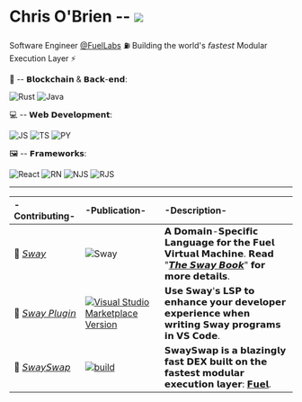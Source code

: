 # Chris O'Brien -- ![](https://www.codewars.com/users/eureka-cpu/badges/small)

Software Engineer [@FuelLabs](https://github.com/FuelLabs) ⛽ Building the world's 𝘧𝘢𝘴𝘵𝘦𝘴𝘵 Modular Execution Layer ⚡

🔗 -- 𝗕𝗹𝗼𝗰𝗸𝗰𝗵𝗮𝗶𝗻 & 𝗕𝗮𝗰𝗸-𝗲𝗻𝗱:

![Rust](https://img.shields.io/badge/Rust-white?style=for-the-badge&logo=rust&logoColor=red) ![Java](https://img.shields.io/badge/Java-ED9B00?style=for-the-badge&logo=java&logoColor=004000)

💻 -- 𝗪𝗲𝗯 𝗗𝗲𝘃𝗲𝗹𝗼𝗽𝗺𝗲𝗻𝘁:

![JS](https://img.shields.io/badge/JavaScript-EEFF80?style=for-the-badge&logo=javascript&logoColor=004000) ![TS](https://img.shields.io/badge/TypeScript-B08ACC?style=for-the-badge&logo=typescript&logoColor=white) ![PY](https://img.shields.io/badge/Python-FFD46B?style=for-the-badge&logo=python&logoColor=blue)

🖼 -- 𝗙𝗿𝗮𝗺𝗲𝘄𝗼𝗿𝗸𝘀:

![React](https://img.shields.io/badge/React-skyblue?style=for-the-badge&logo=react&logoColor=FFFFFF) ![RN](https://img.shields.io/badge/React_Native-lightgreen?style=for-the-badge&logo=react&logoColor=FFFFFF) ![NJS](https://img.shields.io/badge/next.js-000000?style=for-the-badge&logo=nextdotjs&logoColor=white) ![RJS](https://img.shields.io/badge/Redux-593D88?style=for-the-badge&logo=redux&logoColor=white)

---

| -Contributing- | -Publication- | -Description- |
| :----------------------- | :----- | :------------------------ |
|🌴  [𝘚𝘸𝘢𝘺](https://github.com/FuelLabs/sway) | ![Sway](https://github.com/FuelLabs/sway/actions/workflows/ci.yml/badge.svg) | 𝗔 𝗗𝗼𝗺𝗮𝗶𝗻-𝗦𝗽𝗲𝗰𝗶𝗳𝗶𝗰 𝗟𝗮𝗻𝗴𝘂𝗮𝗴𝗲 𝗳𝗼𝗿 𝘁𝗵𝗲 𝗙𝘂𝗲𝗹 𝗩𝗶𝗿𝘁𝘂𝗮𝗹 𝗠𝗮𝗰𝗵𝗶𝗻𝗲. 𝗥𝗲𝗮𝗱 "[𝙏𝙝𝙚 𝙎𝙬𝙖𝙮 𝘽𝙤𝙤𝙠](https://fuellabs.github.io/sway/latest/index.html)" 𝗳𝗼𝗿 𝗺𝗼𝗿𝗲 𝗱𝗲𝘁𝗮𝗶𝗹𝘀. |
|🧩  [𝘚𝘸𝘢𝘺 𝘗𝘭𝘶𝘨𝘪𝘯](https://github.com/FuelLabs/sway-vscode-plugin) | [![Visual Studio Marketplace Version](https://github.com/FuelLabs/sway-vscode-plugin/actions/workflows/marketplace-publish.yml/badge.svg)](https://marketplace.visualstudio.com/items?itemName=FuelLabs.sway-vscode-plugin)| 𝗨𝘀𝗲 𝗦𝘄𝗮𝘆'𝘀 𝗟𝗦𝗣 𝘁𝗼 𝗲𝗻𝗵𝗮𝗻𝗰𝗲 𝘆𝗼𝘂𝗿 𝗱𝗲𝘃𝗲𝗹𝗼𝗽𝗲𝗿 𝗲𝘅𝗽𝗲𝗿𝗶𝗲𝗻𝗰𝗲 𝘄𝗵𝗲𝗻 𝘄𝗿𝗶𝘁𝗶𝗻𝗴 𝗦𝘄𝗮𝘆 𝗽𝗿𝗼𝗴𝗿𝗮𝗺𝘀 𝗶𝗻 𝗩𝗦 𝗖𝗼𝗱𝗲.|
|💸  [𝘚𝘸𝘢𝘺𝘚𝘸𝘢𝘱](https://github.com/FuelLabs/swayswap) | [![build](https://github.com/FuelLabs/swayswap/actions/workflows/gh-pages.yml/badge.svg)](https://github.com/FuelLabs/swayswap/actions/workflows/gh-pages.yml) | 𝗦𝘄𝗮𝘆𝗦𝘄𝗮𝗽 𝗶𝘀 𝗮 𝗯𝗹𝗮𝘇𝗶𝗻𝗴𝗹𝘆 𝗳𝗮𝘀𝘁 𝗗𝗘𝗫 𝗯𝘂𝗶𝗹𝘁 𝗼𝗻 𝘁𝗵𝗲 𝗳𝗮𝘀𝘁𝗲𝘀𝘁 𝗺𝗼𝗱𝘂𝗹𝗮𝗿 𝗲𝘅𝗲𝗰𝘂𝘁𝗶𝗼𝗻 𝗹𝗮𝘆𝗲𝗿: [𝗙𝘂𝗲𝗹](https://fuel.network/). |

